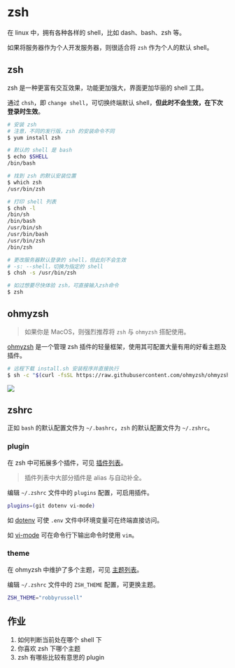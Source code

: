 # zsh

在 linux 中，拥有各种各样的 shell，比如 dash、bash、zsh 等。

如果将服务器作为个人开发服务器，则很适合将 `zsh` 作为个人的默认 shell。

## zsh

zsh 是一种更富有交互效果，功能更加强大，界面更加华丽的 shell 工具。

通过 `chsh`，即 `change shell`，可切换终端默认 shell，**但此时不会生效，在下次登录时生效**。

``` bash
# 安装 zsh
# 注意，不同的发行版，zsh 的安装命令不同
$ yum install zsh

# 默认的 shell 是 bash
$ echo $SHELL
/bin/bash

# 找到 zsh 的默认安装位置
$ which zsh
/usr/bin/zsh

# 打印 shell 列表
$ chsh -l
/bin/sh
/bin/bash
/usr/bin/sh
/usr/bin/bash
/usr/bin/zsh
/bin/zsh

# 更改服务器默认登录的 shell，但此刻不会生效
# -s: --shell，切换为指定的 shell
$ chsh -s /usr/bin/zsh

# 如过想要尽快体验 zsh，可直接输入zsh命令
$ zsh
```

## ohmyzsh

> 如果你是 MacOS，则强烈推荐将 `zsh` 与 `ohmyzsh` 搭配使用。

[ohmyzsh](https://github.com/ohmyzsh/ohmyzsh) 是一个管理 zsh 插件的轻量框架，使用其可配置大量有用的好看主题及插件。

``` bash
# 远程下载 install.sh 安装程序并直接执行
$ sh -c "$(curl -fsSL https://raw.githubusercontent.com/ohmyzsh/ohmyzsh/master/tools/install.sh)"
```

![](https://static.shanyue.tech/images/22-07-22/clipboard-7496.2794e3.webp)

## zshrc

正如 `bash` 的默认配置文件为 `~/.bashrc`，`zsh` 的默认配置文件为 `~/.zshrc`。

### plugin

在 zsh 中可拓展多个插件，可见 [插件列表](https://github.com/ohmyzsh/ohmyzsh/tree/master/plugins)。

> 插件列表中大部分插件是 alias 与自动补全。

编辑 `~/.zshrc` 文件中的 `plugins` 配置，可启用插件。

``` bash
plugins=(git dotenv vi-mode)
```

如 [dotenv](https://github.com/ohmyzsh/ohmyzsh/tree/master/plugins/dotenv) 可使 `.env` 文件中环境变量可在终端直接访问。

如 [vi-mode](https://github.com/ohmyzsh/ohmyzsh/tree/master/plugins/vi-mode) 可在命令行下输出命令时使用 `vim`。

### theme

在 ohmyzsh 中维护了多个主题，可见 [主题列表](https://github.com/ohmyzsh/ohmyzsh/wiki/Themes)。

编辑 `~/.zshrc` 文件中的 `ZSH_THEME` 配置，可更换主题。

``` bash
ZSH_THEME="robbyrussell"
```

## 作业

1. 如何判断当前处在哪个 shell 下
1. 你喜欢 zsh 下哪个主题
1. zsh 有哪些比较有意思的 plugin
